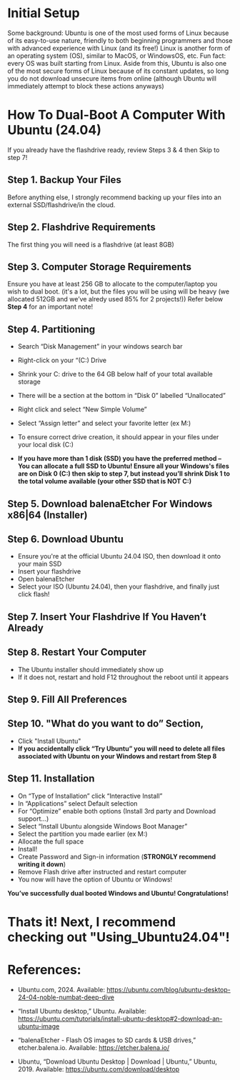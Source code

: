# Initial Setup 

Some background: Ubuntu is one of the most used forms of Linux because of its easy-to-use nature, 
friendly to both beginning programmers and those with advanced experience with Linux 
(and its free!) Linux is another form of an operating system (OS), similar to MacOS, 
or WindowsOS, etc. Fun fact: every OS was built starting from Linux. Aside from this, 
Ubuntu is also one of the most secure forms of Linux because of its constant updates, 
so long you do not download unsecure items from online (although Ubuntu will immediately 
attempt to block these actions anyways)  
  


# How To Dual-Boot A Computer With Ubuntu (24.04) 

If you already have the flashdrive ready, review Steps 3 & 4 then Skip to step 7! 


## Step 1. Backup Your Files
Before anything else, I strongly recommend backing up your files into an external SSD/flashdrive/in the cloud. 


## Step 2. Flashdrive Requirements
The first thing you will need is a flashdrive (at least 8GB) 


## Step 3. Computer Storage Requirements
Ensure you have at least 256 GB to allocate to the computer/laptop you wish to dual boot. 
(it's a lot, but the files you will be using will be heavy 
(we allocated 512GB and we’ve alredy used 85% for 2 projects!)) 
Refer below **Step 4** for an important note! 


## Step 4. Partitioning 

- Search “Disk Management” in your windows search bar
- Right-click on your “(C:) Drive
- Shrink your C: drive to the 64 GB below half of your total available storage
- There will be a section at the bottom in “Disk 0” labelled “Unallocated”
- Right click and select “New Simple Volume”
- Select “Assign letter” and select your favorite letter (ex M:)
- To ensure correct drive creation, it should appear in your files under your local disk (C:)

- **If you have more than 1 disk (SSD) you have the preferred method – You can allocate a full SSD to Ubuntu! Ensure all your Windows's files are on Disk 0 (C:) then skip to step 7, but instead you’ll shrink Disk 1 to the total volume available (your other SSD that is NOT C:)**


## Step 5. Download balenaEtcher For Windows x86|64 (Installer) 


## Step 6. Download Ubuntu
- Ensure you're at the official Ubuntu 24.04 ISO, then download it onto your main SSD 
- Insert your flashdrive
- Open balenaEtcher
- Select your ISO (Ubuntu 24.04), then your flashdrive, and finally just click flash! 


## Step 7. Insert Your Flashdrive If You Haven’t Already 


## Step 8. Restart Your Computer
- The Ubuntu installer should immediately show up
- If it does not, restart and hold F12 throughout the reboot until it appears


## Step 9. Fill All Preferences


## Step 10. "What do you want to do” Section, 
- Click "Install Ubuntu"
- **If you accidentally click “Try Ubuntu” you will need to delete all files associated with Ubuntu on your Windows and restart from Step 8**


## Step 11. Installation  
- On “Type of Installation” click “Interactive Install”
- In “Applications” select Default selection
- For “Optimize” enable both options (Install 3rd party and Download support...)
- Select “Install Ubuntu alongside Windows Boot Manager”
- Select the partition you made earlier (ex M:)
- Allocate the full space
- Install!
- Create Password and Sign-in information (**STRONGLY recommend writing it down**)
- Remove Flash drive after instructed and restart computer
- You now will have the option of Ubuntu or Windows! 

**You’ve successfully dual booted Windows and Ubuntu! Congratulations!**

  

# Thats it! Next, I recommend checking out "Using_Ubuntu24.04"!


# References:
- Ubuntu.com, 2024. Available: https://ubuntu.com/blog/ubuntu-desktop-24-04-noble-numbat-deep-dive
  
- “Install Ubuntu desktop,” Ubuntu. Available: https://ubuntu.com/tutorials/install-ubuntu-desktop#2-download-an-ubuntu-image
  
- “balenaEtcher - Flash OS images to SD cards & USB drives,” etcher.balena.io. Available: https://etcher.balena.io/
  
- Ubuntu, “Download Ubuntu Desktop | Download | Ubuntu,” Ubuntu, 2019. Available: https://ubuntu.com/download/desktop


